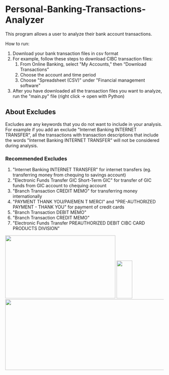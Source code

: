 # Personal-Banking-Transactions-Analyzer
This program allows a user to analyze their bank account transactions.

How to run:
1. Download your bank transaction files in csv format
2. For example, follow these steps to download CIBC transaction files:
    1. From Online Banking, select "My Accounts," then “Download Transactions”
    2. Choose the account and time period
    3. Choose "Spreadsheet (CSV)" under "Financial management software"
3. After you have downloaded all the transaction files you want to analyze, run the "main.py" file (right click -> open with Python)

## About Excludes
Excludes are any keywords that you do not want to include in your analysis. For example if you add an exclude "Internet Banking INTERNET TRANSFER", all the transactions with transaction descriptions that include the words "Internet Banking INTERNET TRANSFER" will not be considered during analysis.
### Recommended Excludes
1. "Internet Banking INTERNET TRANSFER" for internet transfers (eg. transferring money from chequing to savings account)
2. "Electronic Funds Transfer GIC Short-Term GIC" for transfer of GIC funds from GIC account to chequing account
3. "Branch Transaction CREDIT MEMO" for transferring money internationally
4. "PAYMENT THANK YOU/PAIEMEN T MERCI" and "PRE-AUTHORIZED PAYMENT - THANK YOU" for payment of credit cards
5. "Branch Transaction DEBIT MEMO"
6. "Branch Transaction CREDIT MEMO"
7. "Electronic Funds Transfer PREAUTHORIZED DEBIT CIBC CARD PRODUCTS DIVISION"

<img src="https://user-images.githubusercontent.com/97373046/211204644-2d5ddef8-1452-4ec0-9649-cc9ab1a460b6.png" width="350" height="200">
<img src="https://user-images.githubusercontent.com/97373046/211204684-7102c7fa-ef10-4909-9eb4-2b81e6f88cbe.png" width="50" height="120">
<img src="https://user-images.githubusercontent.com/97373046/211204762-b43e2a10-be4e-4055-bdc1-4b8bb0d343c2.png" width="600" height="225">

